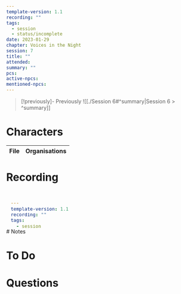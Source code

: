 ```yaml
---
template-version: 1.1
recording: ""
tags:
  - session
  - status/incomplete
date: 2023-01-29
chapter: Voices in the Night
session: 7
title: ""
attended: 
summary: ""
pcs: 
active-npcs: 
mentioned-npcs:
---
```


> [!previously]- Previously
> ![[./Session 6#^summary|Session 6 > ^summary]]
# Characters

| File | Organisations |
| ---- | ------------- |


# Recording
<iframe width="100%" height="100" src="?modestbranding=1&rel=0" title="VtM Shadows of Boston - Session 4 - Torpor" frameborder="0"></iframe>
# Notes

# To Do

# Questions